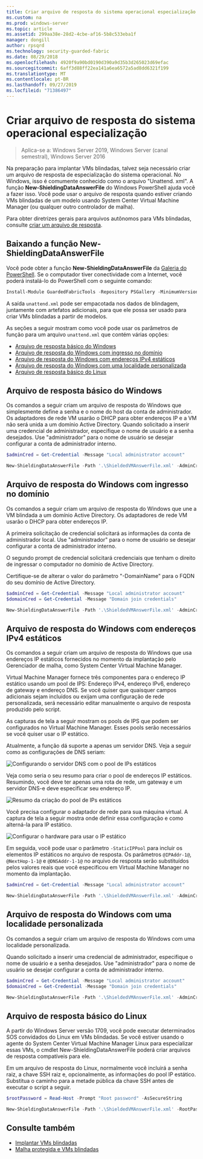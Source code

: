 ```yaml
---
title: Criar arquivo de resposta do sistema operacional especialização
ms.custom: na
ms.prod: windows-server
ms.topic: article
ms.assetid: 299aa38e-28d2-4cbe-af16-5b8c533eba1f
manager: dongill
author: rpsqrd
ms.technology: security-guarded-fabric
ms.date: 08/29/2018
ms.openlocfilehash: 4920f9a90bd0190d390a9d35b3d265023d69efac
ms.sourcegitcommit: 6aff3d88ff22ea141a6ea6572a5ad8dd6321f199
ms.translationtype: MT
ms.contentlocale: pt-BR
ms.lasthandoff: 09/27/2019
ms.locfileid: "71386497"
---
```

# <a name="create-os-specialization-answer-file"></a>Criar arquivo de resposta do sistema operacional especialização

>Aplica-se a: Windows Server 2019, Windows Server (canal semestral), Windows Server 2016

Na preparação para implantar VMs blindadas, talvez seja necessário criar um arquivo de resposta de especialização do sistema operacional. No Windows, isso é comumente conhecido como o arquivo "Unattend. xml". A função **New-ShieldingDataAnswerFile** do Windows PowerShell ajuda você a fazer isso. Você pode usar o arquivo de resposta quando estiver criando VMs blindadas de um modelo usando System Center Virtual Machine Manager (ou qualquer outro controlador de malha).

Para obter diretrizes gerais para arquivos autônomos para VMs blindadas, consulte [criar um arquivo de resposta](guarded-fabric-tenant-creates-shielding-data.md#create-an-answer-file).
 
## <a name="downloading-the-new-shieldingdataanswerfile-function"></a>Baixando a função New-ShieldingDataAnswerFile

Você pode obter a função **New-ShieldingDataAnswerFile** da [Galeria do PowerShell](https://aka.ms/gftools). Se o computador tiver conectividade com a Internet, você poderá instalá-lo do PowerShell com o seguinte comando:

```powershell
Install-Module GuardedFabricTools -Repository PSGallery -MinimumVersion 1.0.0
```

A saída `unattend.xml` pode ser empacotada nos dados de blindagem, juntamente com artefatos adicionais, para que ele possa ser usado para criar VMs blindadas a partir de modelos.

As seções a seguir mostram como você pode usar os parâmetros de função para um arquivo `unattend.xml` que contém várias opções:

- [Arquivo de resposta básico do Windows](#basic-windows-answer-file)
- [Arquivo de resposta do Windows com ingresso no domínio](#windows-answer-file-with-domain-join)
- [Arquivo de resposta do Windows com endereços IPv4 estáticos](#windows-answer-file-with-static-ipv4-addresses)
- [Arquivo de resposta do Windows com uma localidade personalizada](#windows-answer-file-with-a-custom-locale)
- [Arquivo de resposta básico do Linux](#basic-linux-answer-file)

## <a name="basic-windows-answer-file"></a>Arquivo de resposta básico do Windows

Os comandos a seguir criam um arquivo de resposta do Windows que simplesmente define a senha e o nome do host da conta de administrador.
Os adaptadores de rede VM usarão o DHCP para obter endereços IP e a VM não será unida a um domínio Active Directory.
Quando solicitado a inserir uma credencial de administrador, especifique o nome de usuário e a senha desejados.
Use "administrador" para o nome de usuário se desejar configurar a conta de administrador interno.

```powershell
$adminCred = Get-Credential -Message "Local administrator account"

New-ShieldingDataAnswerFile -Path '.\ShieldedVMAnswerFile.xml' -AdminCredentials $adminCred
```

## <a name="windows-answer-file-with-domain-join"></a>Arquivo de resposta do Windows com ingresso no domínio

Os comandos a seguir criam um arquivo de resposta do Windows que une a VM blindada a um domínio Active Directory.
Os adaptadores de rede VM usarão o DHCP para obter endereços IP.

A primeira solicitação de credencial solicitará as informações da conta de administrador local.
Use "administrador" para o nome de usuário se desejar configurar a conta de administrador interno.

O segundo prompt de credencial solicitará credenciais que tenham o direito de ingressar o computador no domínio de Active Directory.

Certifique-se de alterar o valor do parâmetro "-DomainName" para o FQDN do seu domínio de Active Directory.

```powershell
$adminCred = Get-Credential -Message "Local administrator account"
$domainCred = Get-Credential -Message "Domain join credentials"

New-ShieldingDataAnswerFile -Path '.\ShieldedVMAnswerFile.xml' -AdminCredentials $adminCred -DomainName 'my.contoso.com' -DomainJoinCredentials $domainCred
```
## <a name="windows-answer-file-with-static-ipv4-addresses"></a>Arquivo de resposta do Windows com endereços IPv4 estáticos

Os comandos a seguir criam um arquivo de resposta do Windows que usa endereços IP estáticos fornecidos no momento da implantação pelo Gerenciador de malha, como System Center Virtual Machine Manager.

Virtual Machine Manager fornece três componentes para o endereço IP estático usando um pool de IPS: Endereço IPv4, endereço IPv6, endereço de gateway e endereço DNS. Se você quiser que quaisquer campos adicionais sejam incluídos ou exijam uma configuração de rede personalizada, será necessário editar manualmente o arquivo de resposta produzido pelo script.

As capturas de tela a seguir mostram os pools de IPS que podem ser configurados no Virtual Machine Manager. Esses pools serão necessários se você quiser usar o IP estático.

Atualmente, a função dá suporte a apenas um servidor DNS. Veja a seguir como as configurações de DNS seriam:

![Configurando o servidor DNS com o pool de IPs estáticos](../media/Guarded-Fabric-Shielded-VM/guarded-host-unattend-static-ip-address-pool-dns-settings.png)

Veja como seria o seu resumo para criar o pool de endereços IP estáticos. Resumindo, você deve ter apenas uma rota de rede, um gateway e um servidor DNS-e deve especificar seu endereço IP.

![Resumo da criação do pool de IPs estáticos](../media/Guarded-Fabric-Shielded-VM/guarded-host-unattend-static-ip-address-pool-summary.png)

Você precisa configurar o adaptador de rede para sua máquina virtual. A captura de tela a seguir mostra onde definir essa configuração e como alterná-la para IP estático.

![Configurar o hardware para usar o IP estático](../media/Guarded-Fabric-Shielded-VM/guarded-host-unattend-static-ip-address-pool-network-adapter-settings.png)

Em seguida, você pode usar o parâmetro `-StaticIPPool` para incluir os elementos IP estáticos no arquivo de resposta. Os parâmetros `@IPAddr-1@`, `@NextHop-1-1@` e `@DNSAddr-1-1@` no arquivo de resposta serão substituídos pelos valores reais que você especificou em Virtual Machine Manager no momento da implantação.

```powershell
$adminCred = Get-Credential -Message "Local administrator account"

New-ShieldingDataAnswerFile -Path '.\ShieldedVMAnswerFile.xml' -AdminCredentials $adminCred -StaticIPPool IPv4Address
```

## <a name="windows-answer-file-with-a-custom-locale"></a>Arquivo de resposta do Windows com uma localidade personalizada

Os comandos a seguir criam um arquivo de resposta do Windows com uma localidade personalizada.

Quando solicitado a inserir uma credencial de administrador, especifique o nome de usuário e a senha desejados.
Use "administrador" para o nome de usuário se desejar configurar a conta de administrador interno.

```powershell
$adminCred = Get-Credential -Message "Local administrator account"
$domainCred = Get-Credential -Message "Domain join credentials"

New-ShieldingDataAnswerFile -Path '.\ShieldedVMAnswerFile.xml' -AdminCredentials $adminCred -Locale es-ES
```

## <a name="basic-linux-answer-file"></a>Arquivo de resposta básico do Linux

A partir do Windows Server versão 1709, você pode executar determinados SOS convidados do Linux em VMs blindadas.
Se você estiver usando o agente do System Center Virtual Machine Manager Linux para especializar essas VMs, o cmdlet New-ShieldingDataAnswerFile poderá criar arquivos de resposta compatíveis para ele.

Em um arquivo de resposta do Linux, normalmente você incluirá a senha raiz, a chave SSH raiz e, opcionalmente, as informações do pool IP estático.
Substitua o caminho para a metade pública da chave SSH antes de executar o script a seguir.

```powershell
$rootPassword = Read-Host -Prompt "Root password" -AsSecureString

New-ShieldingDataAnswerFile -Path '.\ShieldedVMAnswerFile.xml' -RootPassword $rootPassword -RootSshKey '~\.ssh\id_rsa.pub'
```

## <a name="see-also"></a>Consulte também

- [Implantar VMs blindadas](guarded-fabric-configuration-scenarios-for-shielded-vms-overview.md)
- [Malha protegida e VMs blindadas](guarded-fabric-and-shielded-vms-top-node.md)
